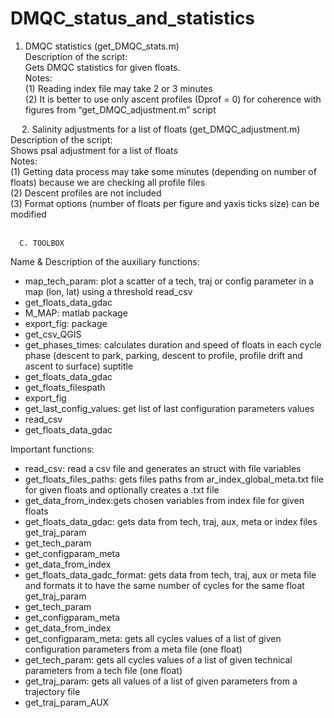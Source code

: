 # DMQC_status_and_statistics

1.	DMQC statistics (get_DMQC_stats.m)<br />
Description of the script:<br />
Gets DMQC statistics for given floats.<br />
Notes:<br />
(1)	Reading index file may take 2 or 3 minutes<br />
(2)	It is better to use only ascent profiles (Dprof = 0) for coherence with figures from “get_DMQC_adjustment.m” script<br />
    
   
 
2.	Salinity adjustments for a list of floats (get_DMQC_adjustment.m)<br />
Description of the script:<br />
Shows psal adjustment for a list of floats<br />
Notes: <br />
(1) Getting data process may take some minutes (depending on number of floats) because we are checking all profile files<br />
(2) Descent profiles are not included<br />
(3) Format options (number of floats per figure and yaxis ticks size) can be modified<br />
 
 
      C. TOOLBOX
Name & Description of the auxiliary functions:<br />
- map_tech_param: plot a scatter of a tech, traj or config parameter in a map (lon, lat) using a threshold	read_csv
- get_floats_data_gdac
- M_MAP: matlab package
- export_fig: package
- get_csv_QGIS
- get_phases_times: calculates duration and speed of floats in each cycle phase (descent to park, parking, descent to profile, profile drift and ascent to surface)	suptitle
- get_floats_data_gdac
- get_floats_filespath
- export_fig
- get_last_config_values: get list of last configuration parameters values	
- read_csv
- get_floats_data_gdac<br />

Important functions:
- read_csv:	read a csv file and generates an struct with file variables	
- get_floats_files_paths: gets files paths from ar_index_global_meta.txt file for given floats and optionally creates a .txt file	
- get_data_from_index:gets chosen variables from index file for given floats	
- get_floats_data_gdac: gets data from tech, traj, aux, meta or index files	get_traj_param
- get_tech_param
- get_configparam_meta
- get_data_from_index
- get_floats_data_gadc_format: gets data from tech, traj, aux or meta file and formats it to have the same number of cycles for the same float	get_traj_param
- get_tech_param
- get_configparam_meta
- get_data_from_index
- get_configparam_meta:	gets all cycles values of a list of given configuration parameters from a meta file (one float)	
- get_tech_param:	gets all cycles values of a list of given technical parameters from a tech file (one float)	
- get_traj_param:	gets all values of a list of given parameters from a trajectory file	
- get_traj_param_AUX		
